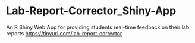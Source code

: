 # Lab-Report-Corrector_Shiny-App
An R Shiny Web App for providing students real-time feedback on their lab reports https://tinyurl.com/lab-report-corrector
